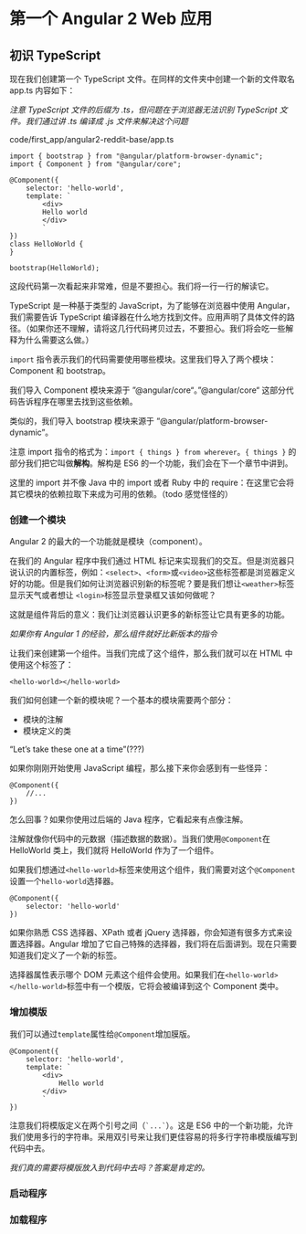 # 第一个 Angular 2 Web 应用
## 初识 TypeScript
现在我们创建第一个 TypeScript 文件。在同样的文件夹中创建一个新的文件取名 app.ts 内容如下：

*注意 TypeScript 文件的后缀为 .ts，但问题在于浏览器无法识别 TypeScript 文件。我们通过讲 .ts 编译成 .js 文件来解决这个问题*

code/first_app/angular2-reddit-base/app.ts

```
import { bootstrap } from "@angular/platform-browser-dynamic";
import { Component } from "@angular/core";

@Component({
	selector: 'hello-world',
	template: `
		<div>
		Hello world
		</div>
		`
})
class HelloWorld {
}

bootstrap(HelloWorld);
```

这段代码第一次看起来非常难，但是不要担心。我们将一行一行的解读它。

TypeScript 是一种基于类型的 JavaScript，为了能够在浏览器中使用 Angular，我们需要告诉 TypeScript 编译器在什么地方找到文件。应用声明了具体文件的路径。（如果你还不理解，请将这几行代码拷贝过去，不要担心。我们将会吃一些解释为什么需要这么做。）

`import` 指令表示我们的代码需要使用哪些模块。这里我们导入了两个模块：Component 和 bootstrap。

我们导入 Component 模块来源于 ”@angular/core“。”@angular/core“ 这部分代码告诉程序在哪里去找到这些依赖。

类似的，我们导入 bootstrap 模块来源于 “@angular/platform-browser-dynamic”。

注意 import 指令的格式为：`import { things } from wherever`。`{ things }` 的部分我们把它叫做**解构**。解构是 ES6 的一个功能，我们会在下一个章节中讲到。

这里的 import 并不像 Java 中的 import 或者 Ruby 中的 require：在这里它会将其它模块的依赖拉取下来成为可用的依赖。（todo 感觉怪怪的）

### 创建一个模块
Angular 2 的最大的一个功能就是模块（component）。

在我们的 Angular 程序中我们通过 HTML 标记来实现我们的交互。但是浏览器只说认识的内置标签，例如：`<select>`、`<form>`或`<video>`这些标签都是浏览器定义好的功能。但是我们如何让浏览器识别新的标签呢？要是我们想让`<weather>`标签显示天气或者想让 `<login>`标签显示登录框又该如何做呢？

这就是组件背后的意义：我们让浏览器认识更多的新标签让它具有更多的功能。

*如果你有 Angular 1 的经验，那么组件就好比新版本的指令*

让我们来创建第一个组件。当我们完成了这个组件，那么我们就可以在 HTML 中使用这个标签了：

```
<hello-world></hello-world>
```

我们如何创建一个新的模块呢？一个基本的模块需要两个部分：

* 模块的注解
* 模块定义的类

“Let’s take these one at a time”(???)

如果你刚刚开始使用 JavaScript 编程，那么接下来你会感到有一些怪异：

```
@Component({
	//...
})
```

怎么回事？如果你使用过后端的 Java 程序，它看起来有点像注解。

注解就像你代码中的元数据（描述数据的数据）。当我们使用`@Component`在 HelloWorld 类上，我们就将 HelloWorld 作为了一个组件。

如果我们想通过`<hello-world>`标签来使用这个组件，我们需要对这个`@Component`设置一个`hello-world`选择器。

```
@Component({
	selector: 'hello-world'
})
```

如果你熟悉 CSS 选择器、XPath 或者 jQuery 选择器，你会知道有很多方式来设置选择器。Angular 增加了它自己特殊的选择器，我们将在后面讲到。现在只需要知道我们定义了一个新的标签。

选择器属性表示哪个 DOM 元素这个组件会使用。如果我们在`<hello-world></hello-world>`标签中有一个模版，它将会被编译到这个 Component 类中。

### 增加模版
我们可以通过`template`属性给`@Component`增加膜版。

```
@Component({
	selector: 'hello-world',
	template: `
		<div>
			Hello world
		</div>
		`
})
```

注意我们将模版定义在两个引号之间（``` `...` ```）。这是 ES6 中的一个新功能，允许我们使用多行的字符串。采用双引号来让我们更佳容易的将多行字符串模版编写到代码中去。

*我们真的需要将模版放入到代码中去吗？答案是肯定的。*

### 启动程序
### 加载程序


